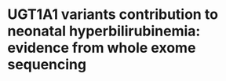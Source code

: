 # UGT1A1 variants contribution to neonatal hyperbilirubinemia: evidence from whole exome sequencing
